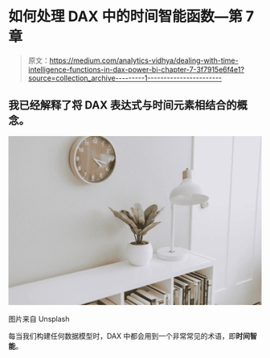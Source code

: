 # 如何处理 DAX 中的时间智能函数—第 7 章

> 原文：<https://medium.com/analytics-vidhya/dealing-with-time-intelligence-functions-in-dax-power-bi-chapter-7-3f7915e6f4e1?source=collection_archive---------1----------------------->

## 我已经解释了将 DAX 表达式与时间元素相结合的概念。

![](img/fc804e834669e08a9ea266a202d6cc89.png)

图片来自 Unsplash

每当我们构建任何数据模型时，DAX 中都会用到一个非常常见的术语，即**时间智能**。